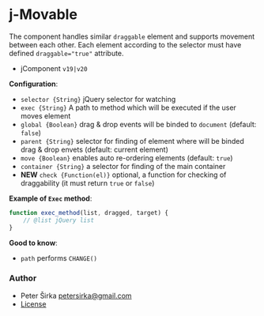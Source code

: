 # j-Movable

The component handles similar `draggable` element and supports movement between each other. Each element according to the selector must have defined `draggable="true"` attribute.

- jComponent `v19|v20`

__Configuration__:

- `selector {String}` jQuery selector for watching
- `exec {String}` A path to method which will be executed if the user moves element
- `global {Boolean}` drag & drop events will be binded to `document` (default: `false`)
- `parent {String}` selector for finding of element where will be binded drag & drop envets (default: current element)
- `move {Boolean}` enables auto re-ordering elements (default: `true`)
- `container {String}` a selector for finding of the main container
- __NEW__ `check {Function(el)}` optional, a function for checking of draggability (it must return `true` or `false`)

__Example of `Exec` method__:

```javascript
function exec_method(list, dragged, target) {
	// @list jQuery list
}
```

__Good to know__:

- `path` performs `CHANGE()`

### Author

- Peter Širka <petersirka@gmail.com>
- [License](https://www.totaljs.com/license/)